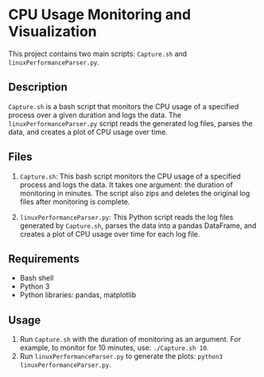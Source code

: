# CPU Usage Monitoring and Visualization

This project contains two main scripts: `Capture.sh` and `linuxPerformanceParser.py`.

## Description

`Capture.sh` is a bash script that monitors the CPU usage of a specified process over a given duration and logs the data. The `linuxPerformanceParser.py` script reads the generated log files, parses the data, and creates a plot of CPU usage over time.

## Files

1. `Capture.sh`: This bash script monitors the CPU usage of a specified process and logs the data. It takes one argument: the duration of monitoring in minutes. The script also zips and deletes the original log files after monitoring is complete.

2. `linuxPerformanceParser.py`: This Python script reads the log files generated by `Capture.sh`, parses the data into a pandas DataFrame, and creates a plot of CPU usage over time for each log file.

## Requirements

- Bash shell
- Python 3
- Python libraries: pandas, matplotlib

## Usage

1. Run `Capture.sh` with the duration of monitoring as an argument. For example, to monitor for 10 minutes, use: `./Capture.sh 10`.
2. Run `linuxPerformanceParser.py` to generate the plots: `python3 linuxPerformanceParser.py`.

